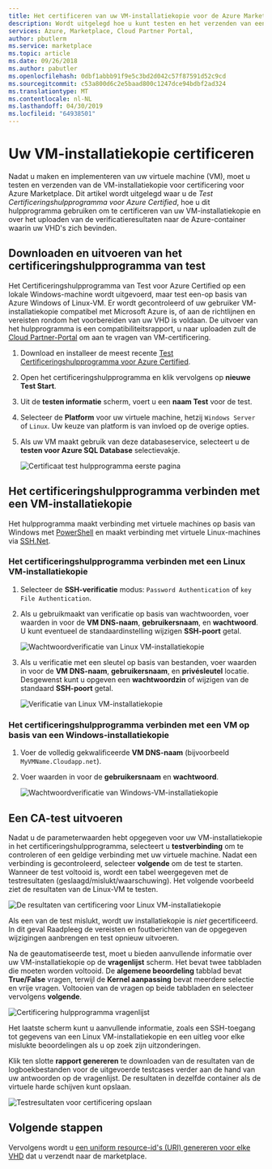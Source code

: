 ```yaml
---
title: Het certificeren van uw VM-installatiekopie voor de Azure Marketplace
description: Wordt uitgelegd hoe u kunt testen en het verzenden van een VM-installatiekopie voor certificering voor Azure Marketplace.
services: Azure, Marketplace, Cloud Partner Portal,
author: pbutlerm
ms.service: marketplace
ms.topic: article
ms.date: 09/26/2018
ms.author: pabutler
ms.openlocfilehash: 0dbf1abbb91f9e5c3bd2d042c57f87591d52c9cd
ms.sourcegitcommit: c53a800d6c2e5baad800c1247dce94bdbf2ad324
ms.translationtype: MT
ms.contentlocale: nl-NL
ms.lasthandoff: 04/30/2019
ms.locfileid: "64938501"
---
```

# <a name="certify-your-vm-image"></a>Uw VM-installatiekopie certificeren

Nadat u maken en implementeren van uw virtuele machine (VM), moet u testen en verzenden van de VM-installatiekopie voor certificering voor Azure Marketplace. Dit artikel wordt uitgelegd waar u de *Test Certificeringshulpprogramma voor Azure Certified*, hoe u dit hulpprogramma gebruiken om te certificeren van uw VM-installatiekopie en over het uploaden van de verificatieresultaten naar de Azure-container waarin uw VHD's zich bevinden. 


## <a name="download-and-run-the-certification-test-tool"></a>Downloaden en uitvoeren van het certificeringshulpprogramma van test

Het Certificeringshulpprogramma van Test voor Azure Certified op een lokale Windows-machine wordt uitgevoerd, maar test een-op basis van Azure Windows of Linux-VM.  Er wordt gecontroleerd of uw gebruiker VM-installatiekopie compatibel met Microsoft Azure is, of aan de richtlijnen en vereisten rondom het voorbereiden van uw VHD is voldaan. De uitvoer van het hulpprogramma is een compatibiliteitsrapport, u naar uploaden zult de [Cloud Partner-Portal](https://cloudpartner.azure.com) om aan te vragen van VM-certificering.

1. Download en installeer de meest recente [Test Certificeringshulpprogramma voor Azure Certified](https://www.microsoft.com/download/details.aspx?id=44299). 
2. Open het certificeringshulpprogramma en klik vervolgens op **nieuwe Test Start**.
3. Uit de **testen informatie** scherm, voert u een **naam Test** voor de test.
4. Selecteer de **Platform** voor uw virtuele machine, hetzij `Windows Server` of `Linux`. Uw keuze van platform is van invloed op de overige opties.
5. Als uw VM maakt gebruik van deze databaseservice, selecteert u de **testen voor Azure SQL Database** selectievakje.

   ![Certificaat test hulpprogramma eerste pagina](./media/publishvm_025.png)


## <a name="connect-the-certification-tool-to-a-vm-image"></a>Het certificeringshulpprogramma verbinden met een VM-installatiekopie

  Het hulpprogramma maakt verbinding met virtuele machines op basis van Windows met [PowerShell](https://docs.microsoft.com/powershell/) en maakt verbinding met virtuele Linux-machines via [SSH.Net](https://www.ssh.com/ssh/protocol/).

### <a name="connect-the-certification-tool-to-a-linux-vm-image"></a>Het certificeringshulpprogramma verbinden met een Linux VM-installatiekopie

1. Selecteer de **SSH-verificatie** modus: `Password Authentication` of `key File Authentication`.
2. Als u gebruikmaakt van verificatie op basis van wachtwoorden, voer waarden in voor de **VM DNS-naam**, **gebruikersnaam**, en **wachtwoord**.  U kunt eventueel de standaardinstelling wijzigen **SSH-poort** getal.

     ![Wachtwoordverificatie van Linux VM-installatiekopie](./media/publishvm_026.png)

3. Als u verificatie met een sleutel op basis van bestanden, voer waarden in voor de **VM DNS-naam**, **gebruikersnaam**, en **privésleutel** locatie.  Desgewenst kunt u opgeven een **wachtwoordzin** of wijzigen van de standaard **SSH-poort** getal.

     ![Verificatie van Linux VM-installatiekopie](./media/publishvm_027.png)

### <a name="connect-the-certification-tool-to-a-windows-based-vm-image"></a>**Het certificeringshulpprogramma verbinden met een VM op basis van een Windows-installatiekopie**
1. Voer de volledig gekwalificeerde **VM DNS-naam** (bijvoorbeeld `MyVMName.Cloudapp.net`).
2. Voer waarden in voor de **gebruikersnaam** en **wachtwoord**.

   ![Wachtwoordverificatie van Windows-VM-installatiekopie](./media/publishvm_028.png)


## <a name="run-a-certification-test"></a>Een CA-test uitvoeren

Nadat u de parameterwaarden hebt opgegeven voor uw VM-installatiekopie in het certificeringshulpprogramma, selecteert u **testverbinding** om te controleren of een geldige verbinding met uw virtuele machine. Nadat een verbinding is gecontroleerd, selecteer **volgende** om de test te starten.  Wanneer de test voltooid is, wordt een tabel weergegeven met de testresultaten (geslaagd/mislukt/waarschuwing).  Het volgende voorbeeld ziet de resultaten van de Linux-VM te testen. 

![De resultaten van certificering voor Linux VM-installatiekopie](./media/publishvm_029.png)

Als een van de test mislukt, wordt uw installatiekopie is *niet* gecertificeerd. In dit geval Raadpleeg de vereisten en foutberichten van de opgegeven wijzigingen aanbrengen en test opnieuw uitvoeren. 

Na de geautomatiseerde test, moet u bieden aanvullende informatie over uw VM-installatiekopie op de **vragenlijst** scherm.  Het bevat twee tabbladen die moeten worden voltooid.  De **algemene beoordeling** tabblad bevat **True/False** vragen, terwijl de **Kernel aanpassing** bevat meerdere selectie en vrije vragen.  Voltooien van de vragen op beide tabbladen en selecteer vervolgens **volgende**.

![Certificering hulpprogramma vragenlijst](./media/publishvm_030.png)

Het laatste scherm kunt u aanvullende informatie, zoals een SSH-toegang tot gegevens van een Linux VM-installatiekopie en een uitleg voor elke mislukte beoordelingen als u op zoek zijn uitzonderingen. 

Klik ten slotte **rapport genereren** te downloaden van de resultaten van de logboekbestanden voor de uitgevoerde testcases verder aan de hand van uw antwoorden op de vragenlijst. De resultaten in dezelfde container als de virtuele harde schijven kunt opslaan.

![Testresultaten voor certificering opslaan](./media/publishvm_031.png)


## <a name="next-steps"></a>Volgende stappen

Vervolgens wordt u [een uniform resource-id's (URI) genereren voor elke VHD](./cpp-get-sas-uri.md) dat u verzendt naar de marketplace. 
